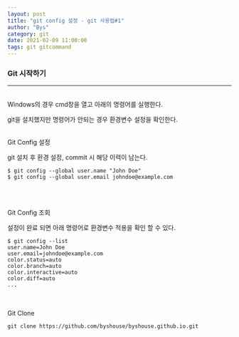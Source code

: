 ```yaml
---
layout: post
title: "git config 설정 - git 사용법#1"
author: "Bys"
category: git
date: 2021-02-09 11:00:00
tags: git gitcommand
---
```



### Git 시작하기
---
<br>
Windows의 경우 cmd창을 열고 아래의 명령어를 실행한다.

git을 설치했지만 명령어가 안되는 경우 환경변수 설정을 확인한다. 
<br><br>

Git Config 설정

git 설치 후 환경 설정, commit 시 해당 이력이 남는다. 
```
$ git config --global user.name "John Doe"
$ git config --global user.email johndoe@example.com
```
<br><br>

Git Config 조회

설정이 완료 되면 아래 명령어로 환경변수 적용을 확인 할 수 있다.
```
$ git config --list
user.name=John Doe
user.email=johndoe@example.com
color.status=auto
color.branch=auto
color.interactive=auto
color.diff=auto
...
```
<br><br>
Git Clone
```
git clone https://github.com/byshouse/byshouse.github.io.git
```

<br><br>


